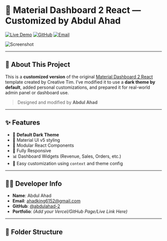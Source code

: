 # 🚀 Material Dashboard 2 React — Customized by Abdul Ahad

[![Live Demo](https://img.shields.io/badge/Demo-View%20Live%20Dashboard-blue)](http://localhost:3000)
[![GitHub](https://img.shields.io/github/stars/abdulahad-2/material-dashboard-react?style=social)](https://github.com/abdulahad-2)
[![Email](https://img.shields.io/badge/Email-ahadking6152@gmail.com-red)](mailto:ahadking6152@gmail.com)

![Screenshot](https://s3.amazonaws.com/creativetim_bucket/products/71/original/material-dashboard-react.jpg?1638950990)

---

## 🧠 About This Project

This is a **customized version** of the original [Material Dashboard 2 React](https://www.creative-tim.com/product/material-dashboard-react) template created by Creative Tim. I’ve modified it to use a **dark theme by default**, added personal customizations, and prepared it for real-world admin panel or dashboard use.

> Designed and modified by **Abdul Ahad**

---

## ✨ Features

- 🌙 **Default Dark Theme**
- 🎨 Material UI v5 styling
- 🧩 Modular React Components
- 📱 Fully Responsive
- 📊 Dashboard Widgets (Revenue, Sales, Orders, etc.)
- 🧠 Easy customization using `context` and theme config

---

## 🧑‍💻 Developer Info

- **Name**: Abdul Ahad
- **Email**: [ahadking6152@gmail.com](mailto:ahadking6152@gmail.com)
- **GitHub**: [@abdulahad-2](https://github.com/abdulahad-2)
- **Portfolio**: _(Add your Vercel/GitHub Page/Live Link Here)_

---

## 📂 Folder Structure
